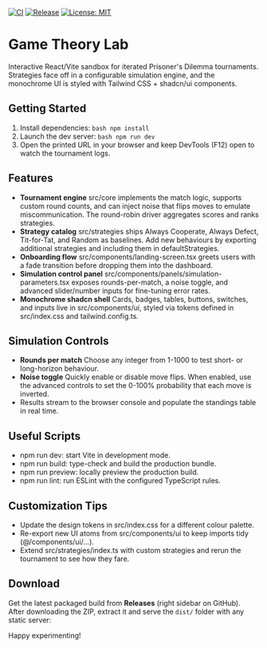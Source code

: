 [![CI](https://github.com/umutdinceryananer/My-Game-Theory-Lab/actions/workflows/ci.yml/badge.svg?branch=main)](https://github.com/umutdinceryananer/My-Game-Theory-Lab/actions/workflows/ci.yml)
[![Release](https://img.shields.io/github/v/release/umutdinceryananer/My-Game-Theory-Lab?display_name=tag&sort=semver)](https://github.com/umutdinceryananer/My-Game-Theory-Lab/releases)
[![License: MIT](https://img.shields.io/badge/License-MIT-green.svg)](LICENSE)

# Game Theory Lab

Interactive React/Vite sandbox for iterated Prisoner's Dilemma tournaments. Strategies face off in a configurable simulation engine, and the monochrome UI is styled with Tailwind CSS + shadcn/ui components.

## Getting Started

1. Install dependencies:
   `bash
   npm install
   `
2. Launch the dev server:
   `bash
   npm run dev
   `
3. Open the printed URL in your browser and keep DevTools (F12) open to watch the tournament logs.

## Features

- **Tournament engine**  src/core implements the match logic, supports custom round counts, and can inject noise that flips moves to emulate miscommunication. The round-robin driver aggregates scores and ranks strategies.
- **Strategy catalog**  src/strategies ships Always Cooperate, Always Defect, Tit-for-Tat, and Random as baselines. Add new behaviours by exporting additional strategies and including them in defaultStrategies.
- **Onboarding flow**  src/components/landing-screen.tsx greets users with a fade transition before dropping them into the dashboard.
- **Simulation control panel**  src/components/panels/simulation-parameters.tsx exposes rounds-per-match, a noise toggle, and advanced slider/number inputs for fine-tuning error rates.
- **Monochrome shadcn shell**  Cards, badges, tables, buttons, switches, and inputs live in src/components/ui, styled via tokens defined in src/index.css and tailwind.config.ts.

## Simulation Controls

- **Rounds per match**  Choose any integer from 1-1000 to test short- or long-horizon behaviour.
- **Noise toggle**  Quickly enable or disable move flips. When enabled, use the advanced controls to set the 0-100% probability that each move is inverted.
- Results stream to the browser console and populate the standings table in real time.

## Useful Scripts

- npm run dev: start Vite in development mode.
- npm run build: type-check and build the production bundle.
- npm run preview: locally preview the production build.
- npm run lint: run ESLint with the configured TypeScript rules.

## Customization Tips

- Update the design tokens in src/index.css for a different colour palette.
- Re-export new UI atoms from src/components/ui to keep imports tidy (@/components/ui/...).
- Extend src/strategies/index.ts with custom strategies and rerun the tournament to see how they fare.

## Download

Get the latest packaged build from **Releases** (right sidebar on GitHub).  
After downloading the ZIP, extract it and serve the `dist/` folder with any static server:

Happy experimenting!
